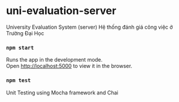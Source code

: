 # uni-evaluation-server
University Evaluation System (server)
Hệ thống đánh giá công việc ở Trường Đại Học

### `npm start`

Runs the app in the development mode.\
Open [http://localhost:5000](http://localhost:5000) to view it in the browser.

### `npm test`

Unit Testing using Mocha framework and Chai